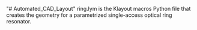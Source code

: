 "# Automated_CAD_Layout" 
ring.lym is the Klayout macros Python file that creates the geometry for a parametrized single-access optical ring resonator. 
